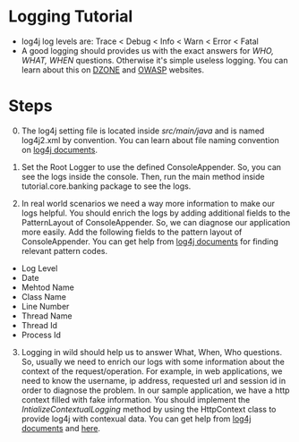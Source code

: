 # Logging Tutorial

* log4j log levels are: Trace < Debug < Info < Warn < Error < Fatal
* A good logging should provides us with the exact answers for *WHO, WHAT, WHEN* questions. Otherwise it's simple useless logging. You can learn about this on [DZONE](https://dzone.com/articles/application-logging-what-when) and [OWASP](https://www.owasp.org/index.php/Logging_Cheat_Sheet) websites.

# Steps

0. The log4j setting file is located inside *src/main/java* and is named log4j2.xml by convention. You can learn about file naming convention on [log4j documents](https://logging.apache.org/log4j/2.x/manual/configuration.html).

1. Set the Root Logger to use the defined ConsoleAppender. So, you can see the logs inside the console. Then, run the main method inside tutorial.core.banking package to see the logs.

2. In real world scenarios we need a way more information to make our logs helpful. You should enrich the logs by adding additional fields to the PatternLayout of ConsoleAppender. So, we can diagnose our application more easily. Add the following fields to the pattern layout of ConsoleAppender. You can get help from [log4j documents](https://logging.apache.org/log4j/2.x/manual/layouts.html) for finding relevant pattern codes.
  - Log Level
  - Date
  - Mehtod Name
  - Class Name
  - Line Number
  - Thread Name 
  - Thread Id
  - Process Id

3. Logging in wild should help us to answer What, When, Who questions. So, usually we need to enrich our logs with some information about the context of the request/operation. For example, in web applications, we need to know the username, ip address, requested url and session id in order to diagnose the problem. 
In our sample application, we have a http context filled with fake information. You should implement the *IntializeContextualLogging* method by using the HttpContext class to provide log4j with contexual data. You can get help from [log4j documents](https://logging.apache.org/log4j/2.x/manual/thread-context.html) and [here](https://howtodoinjava.com/log4j2/threadcontext-fish-tagging/).
